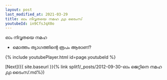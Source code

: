 ```yaml
---
layout: post
last_modified_at: 2021-03-29
title: ഓം നിവൃതയെ നമഹ ൧൧ ടൈംസ്
youtubeId: in9CfsJqX0o
---
```

 
 
 ഓം നിവൃതയെ നമഹ 
 
 -  മൊത്തം ത്യാഗത്തിന്റെ രൂപം ആരാണ്? 
 
  
 
  
 
 
 
 
 
 


{% include youtubePlayer.html id=page.youtubeId %}
 
[Next]({{ site.baseurl }}{% link  split1/_posts/2012-09-30-ഓം ജെറ്റിനെ നമഹ ൧൧ ടൈംസ്.md%})
 
